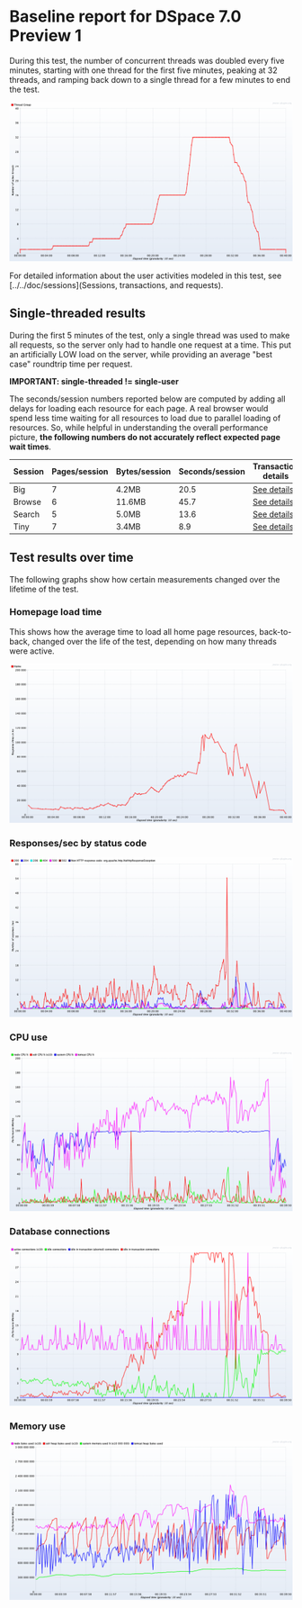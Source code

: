 # Baseline report for DSpace 7.0 Preview 1

During this test, the number of concurrent threads was doubled every five minutes, starting with one thread
for the first five minutes, peaking at 32 threads, and ramping back down to a single thread for a few minutes
to end the test.

![](threads.png)

For detailed information about the user activities modeled in this test,
see [../../doc/sessions](Sessions, transactions, and requests).

## Single-threaded results

During the first 5 minutes of the test, only a single thread was used to make all requests,
so the server only had to handle one request at a time. This put an artificially LOW load on the server,
while providing an average "best case" roundtrip time per request.

**IMPORTANT: single-threaded != single-user**

The seconds/session numbers reported below are computed by adding all delays for loading
each resource for each page. A real browser would spend less time waiting for all resources
to load due to parallel loading of resources.  So, while helpful in understanding the overall
performance picture, **the following numbers do not accurately reflect expected page wait times**.

Session | Pages/session | Bytes/session | Seconds/session | Transaction details
-|-|-|-|-
Big | 7 | 4.2MB | 20.5 | [See details](details-big)
Browse | 6 | 11.6MB | 45.7 | [See details](details-browse)
Search | 5 | 5.0MB | 13.6 | [See details](details-search)
Tiny | 7 | 3.4MB | 8.9 | [See details](details-tiny)

## Test results over time

The following graphs show how certain measurements changed over the lifetime of the test.

### Homepage load time

This shows how the average time to load all home page resources, back-to-back, changed over the life of the test,
depending on how many threads were active.

![](home.png)

### Responses/sec by status code

![](codes.png)

### CPU use

![](cpu.png)

### Database connections

![](database.png)

### Memory use

![](memory.png)

